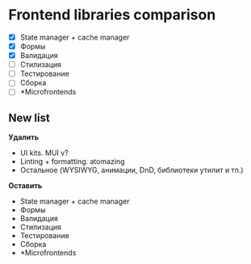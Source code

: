 # Frontend libraries comparison

- [x] State manager + cache manager
- [x] Формы
- [x] Валидация
- [ ] Стилизация
- [ ] Тестирование
- [ ] Сборка
- [ ] \*Microfrontends

## New list

**Удалить**

- UI kits. MUI v?
- Linting + formatting. atomazing
- Остальное (WYSIWYG, анимации, DnD, библиотеки утилит и тп.)

**Оставить**

- State manager + cache manager
- Формы
- Валидация
- Стилизация
- Тестирование
- Сборка
- \*Microfrontends
